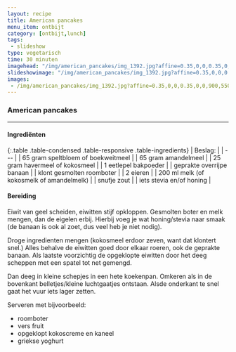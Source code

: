 ```yaml
---
layout: recipe
title: American pancakes
menu_item: ontbijt
category: [ontbijt,lunch]
tags:
 - slideshow
type: vegetarisch
time: 30 minuten
imagehead: "/img/american_pancakes/img_1392.jpg?affine=0.35,0,0,0.35,0,0,900,450,0,100"
slideshowimage: "/img/american_pancakes/img_1392.jpg?affine=0.35,0,0,0.35,0,0,900,550,0,0"
images:
 - /img/american_pancakes/img_1392.jpg?affine=0.35,0,0,0.35,0,0,900,550,0,0
---
```


### American pancakes

---

#### Ingredi&euml;nten

{:.table .table-condensed .table-responsive .table-ingredients}
| Beslag: |
| --- |
| 65 gram speltbloem of boekweitmeel |
| 65 gram amandelmeel |
| 25 gram havermeel of kokosmeel |
| 1 eetlepel bakpoeder |
| geprakte overrijpe banaan |
| klont gesmolten roomboter |
| 2 eieren |
| 200 ml melk (of kokosmelk of amandelmelk) |
| snufje zout |
| iets stevia en/of honing |


#### Bereiding

Eiwit van geel scheiden, eiwitten stijf opkloppen.
Gesmolten boter en melk mengen,  dan de eigelen erbij. Hierbij voeg je wat honing/stevia naar smaak (de banaan is ook al zoet, dus veel heb je niet nodig).  

Droge ingredienten mengen (kokosmeel erdoor zeven, want dat klontert snel.) Alles behalve de eiwitten goed door elkaar roeren, ook de geprakte banaan. Als laatste voorzichtig de opgeklopte eiwitten door het deeg scheppen met een spatel tot net gemengd.  

Dan deeg in kleine schepjes in een hete koekenpan. Omkeren als in de bovenkant belletjes/kleine luchtgaatjes ontstaan. Alsde onderkant te snel gaat het vuur iets lager zetten.  

Serveren met bijvoorbeeld:
 - roomboter
 - vers fruit
 - opgeklopt kokoscreme en kaneel
 - griekse yoghurt
